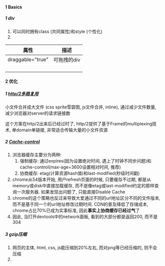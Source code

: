 

#### 1 Basics



##### 1 div

1. 可以同时拥有class (共同属性)和style (个性化)
2. 



| 属性             | 描述        |
| ---------------- | ----------- |
| draggable="true" | 可拖拽的div |
|                  |             |
|                  |             |
|                  |             |
|                  |             |

#### 2 优化

##### 1 [http/2多路复用](https://time.geekbang.org/column/article/324863)

小文件合并成大文件 (css sprite雪碧图, js文件合并, inline), 通过减少文件数量, 减少浏览器对server的请求链接数

这个方案在http/2出来后已经过时了, http/2提供了基于Frame的multiplexing技术, 单domain单链接, 非常适合传输大量的小文件资源

 

##### 2 [Cache-control](https://www.cnblogs.com/ziyunfei/p/6308652.html)

1. 浏览器缓存主要分为两种:
   1. 强制缓存: 通过expires(因为设置绝对时间, 遇上了时钟不同步问题)和cache-control(max-age=3600设置相对时间, 推荐)
   2. 协商缓存: etag(计算资源hash值)和last-modified(秒级时间戳)
2. chrome从54版本开始, 用户refresh页面的时候, 只要缓存不过期, 都是从memory或disk中直接加载缓存, 而不是像etag或last-modified约定的那样查询一次服务器. 如果发现出问题了, 只能直接Disable Cache
3. chrome的这个策略也反过来导致大爱通过不同的url地址区分不同的文件版本, 而不是基于同一个的url地址修改过期时间. CDN的普及降低了存储成本, chrome占比70%已成为实事标准, 因此**事实上协商缓存已经过气**了
4. 因此, 当打开devtools中的network面板, 看到的大部分都是返回200, 而不是304



##### 3 gzip压缩

1. 网页的主体, html, css, js能压缩到20%左右, 而对png等已经压缩的, 则不会压缩
2. 

